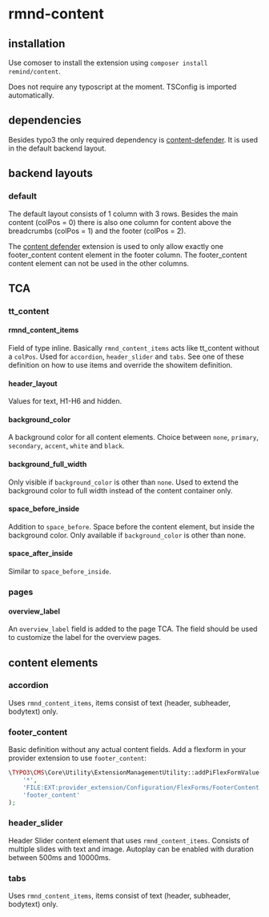 # rmnd-content



## installation

Use comoser to install the extension using `composer install remind/content`.

Does not require any typoscript at the moment. TSConfig is imported automatically.



## dependencies

Besides typo3 the only required dependency is [content-defender](https://extensions.typo3.org/extension/content_defender). It is used in the default backend layout.



## backend layouts

### default

The default layout consists of 1 column with 3 rows. Besides the main content (colPos = 0) there is also one column for content above the breadcrumbs (colPos = 1) and the footer (colPos = 2).

The [content defender](https://extensions.typo3.org/extension/content_defender) extension is used to only allow exactly one footer_content content element in the footer column. The footer_content content element can not be used in the other columns.



## TCA

### tt_content

#### rmnd_content_items

Field of type inline. Basically `rmnd_content_items` acts like tt_content without a `colPos`. Used for `accordion`, `header_slider` and `tabs`. See one of these definition on how to use items and override the showitem definition.

#### header_layout

Values for text, H1-H6 and hidden.

#### background_color

A background color for all content elements. Choice between `none`, `primary`, `secondary`, `accent`, `white` and `black`.

#### background_full_width

Only visible if `background_color` is other than `none`. Used to extend the background color to full width instead of the content container only.

#### space_before_inside

Addition to `space_before`. Space before the content element, but inside the background color. Only available if `background_color` is other than none.

#### space_after_inside

Similar to `space_before_inside`.

### pages

#### overview_label

An `overview_label` field is added to the page TCA. The field should be used to customize the label for the overview pages.



## content elements

### accordion

Uses `rmnd_content_items`, items consist of text (header, subheader, bodytext) only.

### footer_content

Basic definition without any actual content fields. Add a flexform in your provider extension to use `footer_content`:

```php
\TYPO3\CMS\Core\Utility\ExtensionManagementUtility::addPiFlexFormValue(
    '*',
    'FILE:EXT:provider_extension/Configuration/FlexForms/FooterContent.xml',
    'footer_content'
);
```

### header_slider

Header Slider content element that uses `rmnd_content_items`. Consists of multiple slides with text and image. Autoplay can be enabled with duration between 500ms and 10000ms.

### tabs

Uses `rmnd_content_items`, items consist of text (header, subheader, bodytext) only.